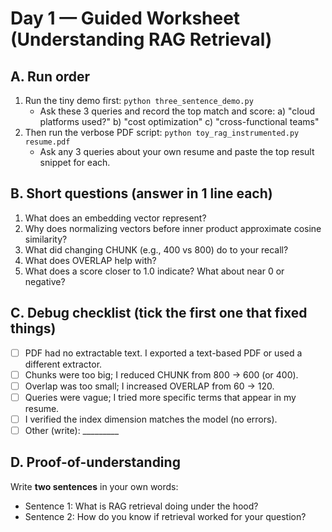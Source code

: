 
# Day 1 — Guided Worksheet (Understanding RAG Retrieval)

## A. Run order
1) Run the tiny demo first: `python three_sentence_demo.py`
   - Ask these 3 queries and record the top match and score:
     a) "cloud platforms used?"
     b) "cost optimization"
     c) "cross-functional teams"
2) Then run the verbose PDF script: `python toy_rag_instrumented.py resume.pdf`
   - Ask any 3 queries about your own resume and paste the top result snippet for each.

## B. Short questions (answer in 1 line each)
1) What does an embedding vector represent?
2) Why does normalizing vectors before inner product approximate cosine similarity?
3) What did changing CHUNK (e.g., 400 vs 800) do to your recall?
4) What does OVERLAP help with?
5) What does a score closer to 1.0 indicate? What about near 0 or negative?

## C. Debug checklist (tick the first one that fixed things)
- [ ] PDF had no extractable text. I exported a text-based PDF or used a different extractor.
- [ ] Chunks were too big; I reduced CHUNK from 800 → 600 (or 400).
- [ ] Overlap was too small; I increased OVERLAP from 60 → 120.
- [ ] Queries were vague; I tried more specific terms that appear in my resume.
- [ ] I verified the index dimension matches the model (no errors).
- [ ] Other (write): _________

## D. Proof-of-understanding
Write **two sentences** in your own words:
- Sentence 1: What is RAG retrieval doing under the hood?
- Sentence 2: How do you know if retrieval worked for your question?

